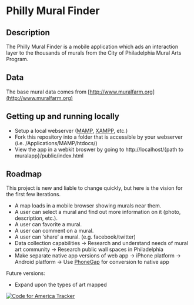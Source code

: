 # Philly Mural Finder

## Description

The Philly Mural Finder is a mobile application which ads an interaction layer to the thousands of murals from the City of Philadelphia Mural Arts Program.

## Data

The base mural data comes from [http://www.muralfarm.org](http://www.muralfarm.org)

## Getting up and running locally

* Setup a local webserver ([MAMP](http://www.mamp.info/en/index.html), [XAMPP](http://www.apachefriends.org/en/xampp.html), etc.)
* Fork this repository into a folder that is accessible by your webserver (i.e. /Applications/MAMP/htdocs/)
* View the app in a webkit broswer by going to http://localhost/{path to muralapp}/public/index.html

## Roadmap

This project is new and liable to change quickly, but here is the vision for the first few iterations.
* A map loads in a mobile browser showing murals near them.
* A user can select a mural and find out more information on it (photo, description, etc.).
* A user can favorite a mural.
* A user can comment on a mural.
* A user can 'share' a mural. (e.g. facebook/twitter)
* Data collection capabilities 
-> Research and understand needs of mural art community
-> Research public wall spaces in Philadelphia
* Make separate native app versions of web app
-> iPhone platform
-> Android platform
-> Use [PhoneGap](http://www.phonegap.com/) for conversion to native app

Future versions:
* Expand upon the types of art mapped


[![Code for America Tracker](http://stats.codeforamerica.org/codeforamerica/muralapp.png)](http://stats.codeforamerica.org/projects/muralapp)
